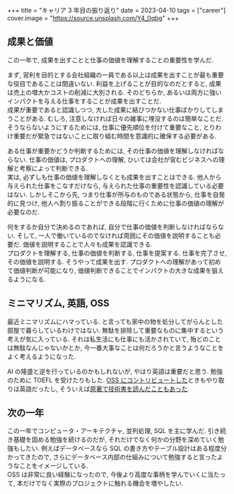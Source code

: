 +++
title = "キャリア 3 年目の振り返り"
date = 2023-04-10
tags = ["career"]
cover.image = "https://source.unsplash.com/Y4_0qbg"
+++



## 成果と価値

この一年で, 成果を出すことと仕事の価値を理解することの重要性を学んだ.

まず, 営利を目的とする会社組織の一員である以上は成果を出すことが最も重要な役目であることは間違いない. 利益を上げることが目的なのだとすると, 成果は売上の増大かコストの削減に大別される. そのどちらか, あるいは両方に強いインパクトを与える仕事をすることが成果を出すことだ.  
成果が重要であると認識しつつ, 大した成果に結びつかない仕事ばかりしてしまうことがある. むしろ, 注意しなければ日々の雑事に埋没するのは簡単なことだ. そうならないようにするためには, 仕事に優先順位を付けて重要なこと, とりわけ重要だが緊急ではないことに取り組む時間を意識的に確保する必要がある.

ある仕事が重要かどうか判断するためには, その仕事の価値を理解しなければならない. 仕事の価値は, プロダクトへの理解, ひいては会社が営むビジネスへの理解と考察によって判断できる.  
実は, 必ずしも仕事の価値を理解しなくとも成果を出すことはできる. 他人から与えられた仕事をこなすだけなら, 与えられた仕事の重要性を認識している必要はない. しかしそこから先, つまり仕事が所与のものである状態から, 仕事を自発的に見つけ, 他人へ割り振ることができる段階に行くために仕事の価値の理解が必要なのだ.

何をするか自分で決めるのであれば, 自分で仕事の価値を判断しなければならない. そして, 一人で働いているのでなければ周囲にその価値を説明することも必要だ. 価値を説明することで人々も成果を認識できる.  
プロダクトを理解する, 仕事の価値を判断する, 仕事を提案する. 仕事を完了させ, その価値を説明する. そうやって成果を出す. プロダクトへの理解があって初めて価値判断が可能になり, 価値判断できることでインパクトの大きな成果を狙えるようになる.

## ミニマリズム, 英語, OSS

最近ミニマリズムにハマっている. と言っても家中の物を処分してがらんとした部屋で暮らしているわけではない. 無駄を排除して重要なものに集中するという考えが気に入っている. それは私生活にも仕事にも活かされていて, 殆どのことは無駄なんじゃないかとか, 今一番大事なことは何だろうかと言うようなことをよく考えるようになった.

AI の隆盛と逆を行っているのかもしれないが, やはり英語は重要だと思う. 勉強のために TOEFL を受けたりもした. [OSS にコントリビュートした](https://github.com/goatshriek/stumpless/pull/326)ときもやり取りは英語だったし, そういえば[原著で技術書を読んだこともあった](https://momori-nakano.hashnode.dev/the-c-programming-language).

## 次の一年

この一年でコンピュータ・アーキテクチャ, 並列処理, SQL を主に学んだ. 引き続き基礎を固める勉強を続けるのだが, それだけでなく何かの分野を深めていく勉強もしたい. 例えばデータベースなら SQL の書き方やテーブル設計はある程度分かってきたので, さらにデータベース内部の仕組みについて勉強すると言ったようなことをイメージしている.  
OSS は非常に良い経験になったので, 今後より高度な事柄を学んでいくに当たって, 本だけでなく実際のプロジェクトに触れる機会を増やしたい.
